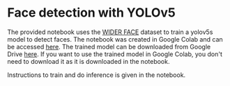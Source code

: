 # Face detection with YOLOv5

The provided notebook uses the [WIDER FACE](http://shuoyang1213.me/WIDERFACE/) dataset to train a yolov5s model to detect faces.
The notebook was created in Google Colab and can be accessed [here](https://colab.research.google.com/drive/1kQkioaIgxtNrFtT349VLqNhW-wiQxwM1?usp=sharing).
The trained model can be downloaded from Google Drive [here](https://drive.google.com/drive/folders/1yHZ05ndv_SPQlDjp79JjOuYSBtcCETEc?usp=share_link).
If you want to use the trained model in Google Colab, you don't need to download it as it is downloaded in the notebook.

Instructions to train and do inference is given in the notebook.

